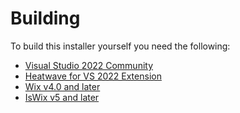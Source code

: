 # Building

To build this installer yourself you need the following:

- [Visual Studio 2022 Community](https://visualstudio.microsoft.com/vs/)
- [Heatwave for VS 2022 Extension](https://marketplace.visualstudio.com/items?itemName=FireGiant.FireGiantHeatWaveDev17)
- [Wix v4.0 and later](https://github.com/wixtoolset/wix/releases)
- [IsWix v5 and later](https://github.com/iswix-llc/iswix/releases)